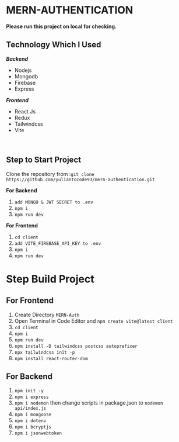 # MERN-AUTHENTICATION

**Please run this project on local for checking.**

## Technology Which I Used

**_Backend_**

- Nodejs
- Mongodb
- Firebase
- Express

**_Frontend_**

- React Js
- Redux
- Tailwindcss
- Vite

<br />

## Step to Start Project

Clone the repository from :`git clone https://github.com/yuliantocode93/mern-authentication.git`

**For Backend**

1. `add MONGO & JWT SECRET to .env`
2. `npm i`
3. `npm run dev`

**For Frontend**

1. `cd client`
2. `add VITE_FIREBASE_API_KEY to .env`
3. `npm i`
4. `npm run dev`

# Step Build Project

## For Frontend

1. Create Directory `MERN-Auth`
2. Open Terminal in Code Editor and `npm create vite@latest client`
3. `cd client`
4. `npm i`
5. `npm run dev`
6. `npm install -D tailwindcss postcss autoprefixer`
7. `npx tailwindcss init -p`
8. `npm install react-router-dom`

## For Backend

1. `npm init -y`
2. `npm i express`
3. `npm i nodemon` then change scripts in package.json to `nodemon api/index.js`
4. `npm i mongoose`
5. `npm i dotenv`
6. `npm i bcryptjs`
7. `npm i jsonwebtoken`

